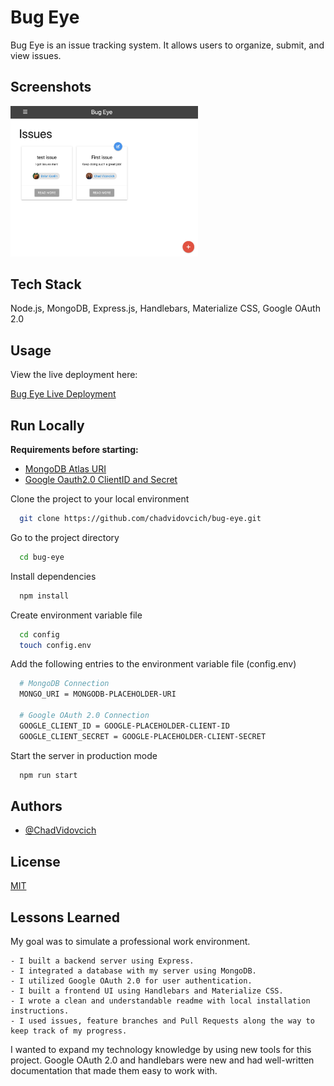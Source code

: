 
# Bug Eye

Bug Eye is an issue tracking system. It allows users to organize, submit, and view issues.


## Screenshots
<img
  src="./public/projectimage.png"
  alt="App Screenshot"
  title="App Screenshot"
  style="display: inline-block; margin: 0 auto; max-width: 300px">


## Tech Stack

Node.js, MongoDB, Express.js, Handlebars, Materialize CSS, Google OAuth 2.0


## Usage

View the live deployment here:

[Bug Eye Live Deployment](https://bug-eye.herokuapp.com/)


## Run Locally

**Requirements before starting:**

  - [MongoDB Atlas URI](https://www.mongodb.com/atlas/database)
  - [Google Oauth2.0 ClientID and Secret](https://console.cloud.google.com)

Clone the project to your local environment

```bash
  git clone https://github.com/chadvidovcich/bug-eye.git
```

Go to the project directory

```bash
  cd bug-eye
```

Install dependencies

```bash
  npm install
```

Create environment variable file

```bash
  cd config
  touch config.env
```

Add the following entries to the environment variable file (config.env)

```bash
  # MongoDB Connection
  MONGO_URI = MONGODB-PLACEHOLDER-URI

  # Google OAuth 2.0 Connection
  GOOGLE_CLIENT_ID = GOOGLE-PLACEHOLDER-CLIENT-ID
  GOOGLE_CLIENT_SECRET = GOOGLE-PLACEHOLDER-CLIENT-SECRET
```

Start the server in production mode

```bash
  npm run start
```


## Authors

- [@ChadVidovcich](https://www.github.com/chadvidovcich)


## License

[MIT](https://choosealicense.com/licenses/mit/)


## Lessons Learned

My goal was to simulate a professional work environment.

    - I built a backend server using Express.
    - I integrated a database with my server using MongoDB.
    - I utilized Google OAuth 2.0 for user authentication. 
    - I built a frontend UI using Handlebars and Materialize CSS.
    - I wrote a clean and understandable readme with local installation instructions.
    - I used issues, feature branches and Pull Requests along the way to keep track of my progress.

I wanted to expand my technology knowledge by using new tools for this project. 
Google OAuth 2.0 and handlebars were new and had well-written documentation that made them easy to work with. 